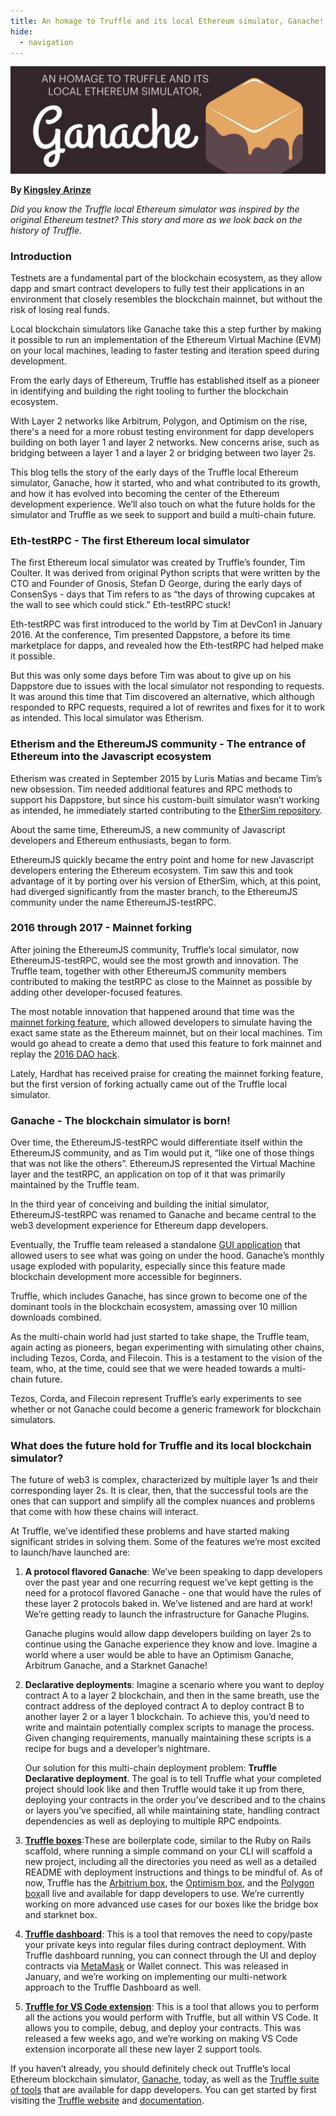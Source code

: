 ```yaml
---
title: An homage to Truffle and its local Ethereum simulator, Ganache!
hide:
  - navigation
---
```


![Homage to Truffle and its local Ethereum simulator](./blog-header-homage-ganache.png)

**By [Kingsley Arinze](https://twitter.com/heydamali)**

*Did you know the Truffle local Ethereum simulator was inspired by the original Ethereum testnet? This story and more as we look back on the history of Truffle.*

### Introduction

Testnets are a fundamental part of the blockchain ecosystem, as they allow dapp and smart contract developers to fully test their applications in an environment that closely resembles the blockchain mainnet, but without the risk of losing real funds.

Local blockchain simulators like Ganache take this a step further by making it possible to run an implementation of the Ethereum Virtual Machine (EVM) on your local machines, leading to faster testing and iteration speed during development.

From the early days of Ethereum, Truffle has established itself as a pioneer in identifying and building the right tooling to further the blockchain ecosystem.

With Layer 2 networks like Arbitrum, Polygon, and Optimism on the rise, there's a need for a more robust testing environment for dapp developers building on both layer 1 and layer 2 networks. New concerns arise, such as bridging between a layer 1 and a layer 2 or bridging between two layer 2s.

This blog tells the story of  the early days of the Truffle local Ethereum simulator, Ganache, how it started, who and what contributed to its growth, and how it has evolved into becoming the center of the Ethereum development experience. We’ll also touch on what the future holds for the simulator and Truffle as we seek to support and build a multi-chain future.

### Eth-testRPC - The first Ethereum local simulator

The first Ethereum local simulator was created by Truffle’s founder, Tim Coulter. It was derived from original Python scripts that were written by the CTO and Founder of Gnosis, Stefan D George, during the early days of ConsenSys - days that Tim refers to as “the days of throwing cupcakes at the wall to see which could stick.” Eth-testRPC stuck!

Eth-testRPC was first introduced to the world by Tim at DevCon1 in January 2016. At the conference, Tim presented Dappstore, a before its time marketplace for dapps, and revealed how the Eth-testRPC had helped make it possible. 

But this was only some days before Tim was about to give up on his Dappstore due to issues with the local simulator not responding to requests. It was around this time that Tim discovered an alternative, which although responded to RPC requests, required a lot of rewrites and fixes for it to work as intended. This local simulator was Etherism.

### Etherism and the EthereumJS community  - The entrance of Ethereum into the Javascript ecosystem

Etherism was created in September 2015 by Luris Matias and became Tim’s new obsession.  Tim needed additional features and RPC methods to support his Dappstore, but since his custom-built simulator wasn’t working as intended, he immediately started contributing to the [EtherSim repository](https://github.com/iurimatias/EtherSim).

About the same time, EthereumJS, a new community of Javascript developers and Ethereum enthusiasts, began to form. 

EthereumJS quickly became the entry point and home for new Javascript developers entering the Ethereum ecosystem. Tim saw this and took advantage of it by porting over his version of EtherSim, which, at this point, had diverged significantly from the master branch, to the EthereumJS community under the name EthereumJS-testRPC. 

### 2016 through 2017 - Mainnet forking

After joining the EthereumJS community, Truffle’s local simulator, now EthereumJS-testRPC, would see the most growth and innovation. The Truffle team, together with other EthereumJS community members contributed to making the testRPC as close to the Mainnet as possible by adding other developer-focused features.

The most notable innovation that happened around that time was the [mainnet forking feature](https://trufflesuite.com/blog/introducing-ganache-7/#1-zero-config-mainnet-forking), which allowed developers to simulate having the exact same state as the Ethereum mainnet, but on their local machines. Tim would go ahead to create a demo that used this feature to fork mainnet and replay the [2016 DAO hack](https://www.reddit.com/r/ethereum/comments/4yd1o4/testrpc_teaser_instantaneous_forking_coming_soon/).

Lately, Hardhat has received praise for creating the mainnet forking feature, but the first version of forking actually came out of the Truffle local simulator.

### Ganache - The blockchain simulator is born!

Over time, the EthereumJS-testRPC would differentiate itself within the EthereumJS community, and as Tim would put it, “like one of those things that was not like the others”. EthereumJS represented the Virtual Machine layer and the testRPC, an application on top of it that was primarily maintained by the Truffle team.

In the third year of conceiving and building the initial simulator, EthereumJS-testRPC was renamed to Ganache and became central to the web3 development experience for Ethereum dapp developers.

Eventually, the Truffle team released a standalone [GUI application](http://trufflesuite.com/ganache/) that allowed users to see what was going on under the hood. Ganache’s monthly usage exploded with popularity, especially since this feature made blockchain development more accessible for beginners.

Truffle, which includes Ganache, has since grown to become one of the dominant tools in the blockchain ecosystem, amassing over 10 million downloads combined.

As the multi-chain world had just started to take shape, the Truffle team, again acting as pioneers, began experimenting with  simulating other chains, including Tezos, Corda, and Filecoin. This is a testament to the vision of the team, who, at the time, could see that we were headed towards a multi-chain future.

Tezos, Corda, and Filecoin represent Truffle’s early experiments to see whether or not Ganache could become a generic framework for blockchain simulators.

### What does the future hold for Truffle and its local blockchain simulator?

The future of web3 is complex, characterized by multiple layer 1s and their corresponding layer 2s. It is clear, then, that the successful tools are the ones that can support and simplify all the complex nuances and problems that come with how these chains will interact.

At Truffle, we’ve identified these problems and have started making significant strides in solving them. Some of the features we’re most excited to launch/have launched are:


1. **A protocol flavored Ganache**: We’ve been speaking to dapp developers over the past year and one recurring request we’ve kept getting is the need for a protocol flavored Ganache - one that would have the rules of these layer 2 protocols baked in. We’ve listened and are hard at work! We’re getting ready to launch the infrastructure for Ganache Plugins.

    Ganache plugins would allow dapp developers building on layer 2s to continue using the Ganache experience they know and love. Imagine a world where a user would be able to have an Optimism Ganache, Arbitrum Ganache, and a Starknet Ganache!

1. **Declarative deployments**: Imagine a scenario where you want to deploy contract A to a layer 2 blockchain, and then in the same breath, use the contract address of the deployed contract A to deploy contract B to another layer 2 or a layer 1 blockchain. To achieve this, you’d need to write and maintain potentially complex scripts to manage the process. Given changing requirements, manually maintaining these scripts is a recipe for bugs and a developer’s nightmare.

    Our  solution for this multi-chain deployment problem: 
**Truffle Declarative deployment**. The goal is to tell Truffle what your completed project should look like and then Truffle would take it up from there, deploying your contracts in the order you’ve described and to the chains or layers you’ve specified, all while maintaining state, handling contract dependencies as well as deploying to multiple RPC endpoints.
1. [**Truffle boxes**](https://trufflesuite.com/boxes/):These are boilerplate code, similar to the Ruby on Rails scaffold, where running a simple command on your CLI will scaffold a new project, including all the directories you need as well as a detailed README with deployment instructions and things to be mindful of. As of now, Truffle has the [Arbitrium box](https://trufflesuite.com/boxes/arbitrum/), the [Optimism box](https://trufflesuite.com/boxes/optimism/), and the [Polygon box](https://trufflesuite.com/boxes/polygon/)all live and available for dapp developers to use. We’re currently working on more advanced use cases for our boxes like the bridge box and starknet box.
1. [**Truffle dashboard**](https://trufflesuite.com/docs/truffle/getting-started/using-the-truffle-dashboard/): This is a tool that removes the need to copy/paste your private keys into regular files during contract deployment. With Truffle dashboard running, you can connect through the UI and deploy contracts via [MetaMask](https://metamask.io/) or Wallet connect. This was released in January, and we’re working on implementing our multi-network approach to the Truffle Dashboard as well.
1. [**Truffle for VS Code extension**](https://marketplace.visualstudio.com/items?itemName=trufflesuite-csi.truffle-vscode): This is a tool that allows you to perform all the actions you would perform with Truffle, but all within VS Code. It allows you to compile, debug, and deploy your contracts. This was released a few weeks ago, and we’re working on making VS Code extension incorporate all these new layer 2 support tools.

If you haven’t already, you should definitely check out Truffle’s local Ethereum blockchain simulator, [Ganache](https://trufflesuite.com/docs/ganache/), today, as well as the [Truffle suite of tools](https://trufflesuite.com/docs/) that are available for dapp developers. You can get started by first visiting the [Truffle website](https://trufflesuite.com/) and [documentation](https://trufflesuite.com/docs/).
